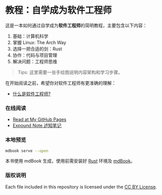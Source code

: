 # 教程：自学成为软件工程师

这是一本如何通过自学成为**软件工程师**的简明教程，主要包含以下内容：

1. 基础：计算机科学
2. 掌握 Linux: The Arch Way
3. 选择一把合适的剑：Rust
4. 协作：代码与项目管理
5. 解决问题：工程师思维

> Tips: 这里需要一张手绘图说明内容架构和学习步骤。

在开始阅读之前，希望你对软件工程师有更准确的理解：

- [什么是软件工程师?](https://discuss.expound.cc/d/2)

### 在线阅读

- [Read at My GitHub Pages](https://lonexw.github.io/sse-book/)
- [Expound Note 述知笔记](https://discuss.expound.cc)

### 本地预览

```bash
mdbook serve --open
```

本书使用 mdBook 生成，使用前需安装好 [Rust](https://rustup.rs) 环境及 [mdBook](git@github.com:lonexw/sse-book.git)。


### 版权说明

Each file included in this repository is licensed under the [CC BY License](https://gitee.com/lonexw/sse-book/raw/main/LICENSE).
